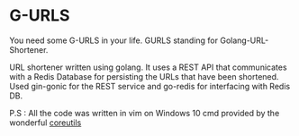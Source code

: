 # G-URLS
You need some G-URLS in your life. GURLS standing for Golang-URL-Shortener.

URL shortener written using golang. It uses a REST API that communicates with a Redis Database for persisting the URLs that have been shortened. Used gin-gonic for the REST service and go-redis for interfacing with Redis DB.

P.S : All the code was written in vim on Windows 10 cmd provided by the wonderful [coreutils](https://github.com/uutils/coreutils)
